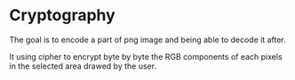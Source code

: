 # Cryptography
The goal is to encode a part of png image and being able to decode it after.

It using cipher to encrypt byte by byte the RGB components of each pixels in the selected area drawed by the user.
